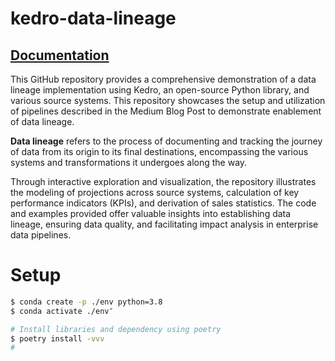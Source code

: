 # kedro-data-lineage
## **[Documentation](https://piljek.github.io/kedro-data-lineage/)**

This GitHub repository provides a comprehensive demonstration of a data lineage implementation using Kedro, an open-source Python library, and various source systems. This repository showcases the setup and utilization of pipelines described in the Medium Blog Post to demonstrate enablement of data lineage.

**Data lineage** refers to the process of documenting and tracking the journey of data from its origin to its final destinations, encompassing the various systems and transformations it undergoes along the way.

Through interactive exploration and visualization, the repository illustrates the modeling of projections across source systems, calculation of key performance indicators (KPIs), and derivation of sales statistics. The code and examples provided offer valuable insights into establishing data lineage, ensuring data quality, and facilitating impact analysis in enterprise data pipelines.
# Setup

```bash
$ conda create -p ./env python=3.8
$ conda activate ./env″

# Install libraries and dependency using poetry
$ poetry install -vvv
#
```
